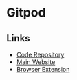 # Gitpod

## Links

- [Code Repository](https://github.com/gitpod-io/gitpod)
- [Main Website](https://gitpod.io/)
- [Browser Extension](https://gitpod.io/docs/browser-extension/)

<!--
gitpod.gitpod-desktop
gitpod.gitpod-remote-ssh
-->

<!--
<a href="https://gitpod.io/#https://gitlab.com/yo/devparty/-/tree/main/">
  <img src="https://img.shields.io/badge/setup-automated-blue?logo=gitpod" alt="Gitpod">
</a>
-->
